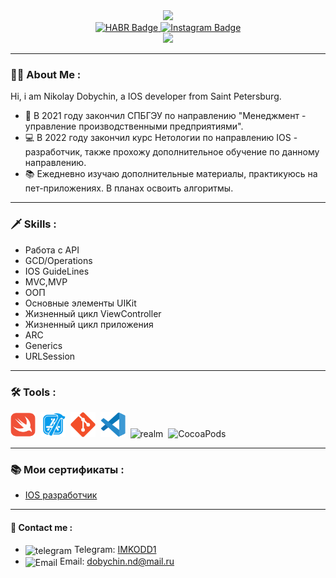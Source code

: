 <div id="header" align="center">
  <img src="https://media.giphy.com/media/kG43Pr7oqziidbqe5g/giphy.gif" width="400"/>
<div id="badges">
  <a href="https://career.habr.com/koddek">
    <img src="https://img.shields.io/badge/habr career-informational?style=for-the-badge&logo=HABR&logoColor=white" alt="HABR Badge" />
  </a>
  <a href="https://www.instagram.com/kodd1ks/">
    <img src="https://img.shields.io/badge/Instagram-red?style=for-the-badge&logo=instagram&logoColor=white" alt="Instagram Badge"/>
  </a>
</div>
 <div align="center">
  <img src="https://komarev.com/ghpvc/?username=koddesk&style=flat-square&color=blue"/>
</div>

---
<div align="left">
  
### :man_technologist: About Me :
Hi, i am Nikolay Dobychin, a IOS developer from Saint Petersburg.
  - :school: В 2021 году закончил СПБГЭУ по направлению "Менеджмент - управление производственными предприятиями". 
  - :computer: В 2022 году закончил курс Нетологии по направлению IOS - разработчик, также прохожу дополнительное обучение по данному направлению. 
  - :books: Ежедневно изучаю дополнительные материалы, практикуюсь на пет-приложениях. В планах освоить алгоритмы.
 
  ---
  ### :dagger: Skills :
  - Работа с API 
  - GCD/Operations
  - IOS GuideLines
  - MVC,MVP
  - ООП
  - Основные элементы UIKit
  - Жизненный цикл ViewController
  - Жизненный цикл приложения
  - ARC
  - Generics
  - URLSession
  ---
  ### :hammer_and_wrench: Tools :
  <div>
    <img src="https://github.com/devicons/devicon/blob/master/icons/swift/swift-original.svg" title="Swift" alt="Swift" width="40" height="40"/>&nbsp;
    <img src="https://github.com/devicons/devicon/blob/master/icons/xcode/xcode-plain.svg" title="xcode" alt="xcode" width="40" height="40"/>&nbsp;
    <img src="https://github.com/devicons/devicon/blob/master/icons/git/git-original.svg" title="git" alt="git" width="40" height="40"/>&nbsp;
    <img src="https://github.com/devicons/devicon/blob/master/icons/vscode/vscode-original.svg" title="vscode" alt="vscode" width="40" height="40"/>&nbsp;
    <img src="https://www.svgrepo.com/show/354265/realm.svg" title="realm" alt="realm" width="40" height="40"/>&nbsp;
    <img src="https://avatars.githubusercontent.com/u/1189714?s=280&v=4" title="CocoaPods" alt="CocoaPods" width="40" height="40"/>&nbsp;
    
---
 ### :books: Мои сертификаты :
  - <a href="https://u.netology.ngcdn.ru/backend/uploads/legacy/shared_diplomas/image/145183/9cc3596595793cdf3d099d1dd68bd48c.png"> 
    <div align="start">IOS разработчик
    </a>
    
---
#### :calling: Contact me :
- <img align="center" alt="telegram" width="20" src="https://telegram.org/img/t_logo.svg?1" /> Telegram: <a href="https://t.me/IMKODD1">IMKODD1</a>
- <img align="center" alt="Email" width="20" src="https://www.svgrepo.com/show/145950/email.svg" /> Email: <a href="mailto:dobychin.nd@mail.ru">dobychin.nd@mail.ru</a>
    
